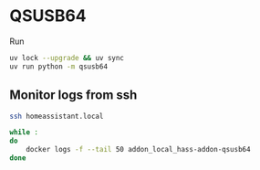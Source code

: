 # QSUSB64

Run

```bash
uv lock --upgrade && uv sync
uv run python -m qsusb64
```

## Monitor logs from ssh

```bash
ssh homeassistant.local

while :
do
    docker logs -f --tail 50 addon_local_hass-addon-qsusb64
done
```
